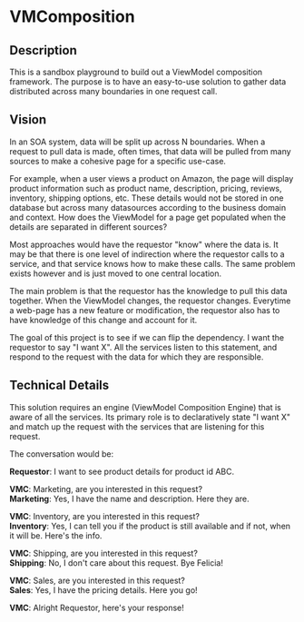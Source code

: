 ﻿# VMComposition

## Description
This is a sandbox playground to build out a ViewModel composition framework.  The purpose is to have an easy-to-use solution to gather data distributed across many boundaries in one request call.

## Vision
In an SOA system, data will be split up across N boundaries.  When a request to pull data is made, often times, that data will be pulled from many sources to make a cohesive page for a specific use-case.

For example, when a user views a product on Amazon, the page will display product information such as product name, description, pricing, reviews, inventory, shipping options, etc.  These details would not be stored in one database but across many datasources according to the business domain and context.  How does the ViewModel for a page get populated when the details are separated in different sources?  

Most approaches would have the requestor "know" where the data is.  It may be that there is one level of indirection where the requestor calls to a service, and that service knows how to make these calls.  The same problem exists however and is just moved to one central location.

The main problem is that the requestor has the knowledge to pull this data together.  When the ViewModel changes, the requestor changes.  Everytime a web-page has a new feature or modification, the requestor also has to have knowledge of this change and account for it.  

The goal of this project is to see if we can flip the dependency.  I want the requestor to say "I want X".  All the services listen to this statement, and respond to the request with the data for which they are responsible.

## Technical Details

This solution requires an engine (ViewModel Composition Engine) that is aware of all the services.  Its primary role is to declaratively state "I want X" and match up the request with the services that are listening for this request.  

The conversation would be: 

**Requestor**: I want to see product details for product id ABC.

**VMC**: Marketing, are you interested in this request?  
**Marketing**: Yes, I have the name and description.  Here they are.

**VMC**: Inventory, are you interested in this request?  
**Inventory**: Yes, I can tell you if the product is still available and if not, when it will be.  Here's the info.

**VMC**: Shipping, are you interested in this request?  
**Shipping**: No, I don't care about this request.  Bye Felicia!

**VMC**: Sales, are you interested in this request?  
**Sales**: Yes, I have the pricing details.  Here you go!

**VMC**: Alright Requestor, here's your response!
